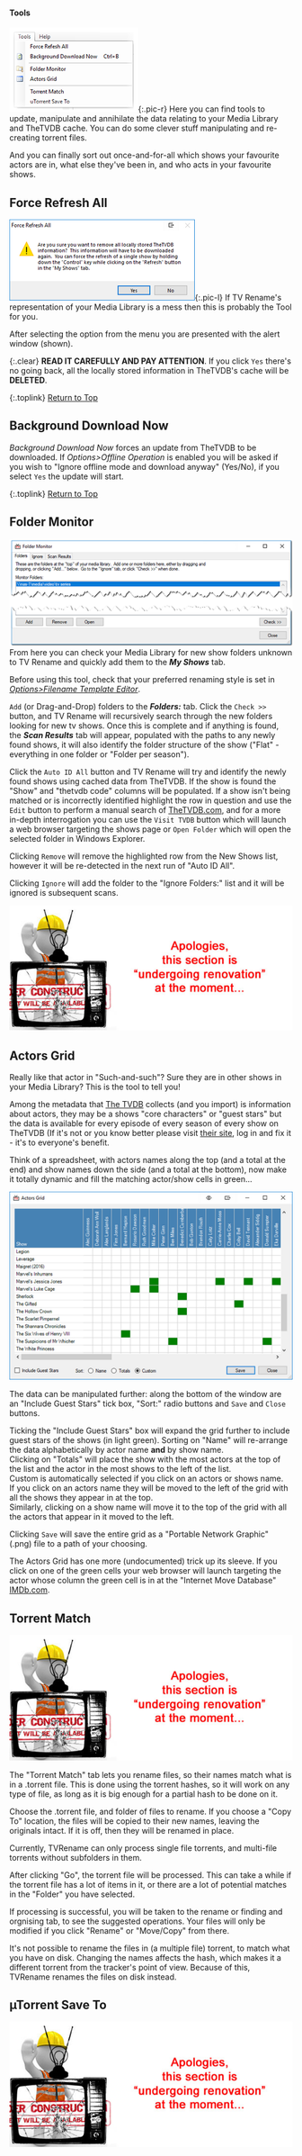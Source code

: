 #### Tools
![The Tools Menu](images/tools/menu-01.png){:.pic-r}
Here you can find tools to update, manipulate and annihilate the data relating to your Media Library and TheTVDB cache. You can do some clever stuff manipulating and re-creating torrent files.

And you can finally sort out once-and-for-all which shows your favourite actors are in, what else they've been in, and who acts in your favourite shows.

## Force Refresh All
![Force Refresh All](images/tools/force-refresh-all-01.png){:.pic-l}
If TV Rename's representation of your Media Library is a mess then this is probably the Tool for you.

After selecting the option from the menu you are presented with the alert window (shown).

{:.clear}
**READ IT CAREFULLY AND PAY ATTENTION**. If you click `Yes` there's no going back, all the locally stored information in TheTVDB's cache will be **DELETED**.

{:.toplink}
[Return to Top]()

## Background Download Now
*Background Download Now* forces an update from TheTVDB to be downloaded. If *Options>Offline Operation* is enabled you will be asked if you wish to "Ignore offline mode and download anyway" (Yes/No), if you select `Yes` the update will start.

{:.toplink}
[Return to Top]()

## Folder Monitor
![The Tools>Folder Monitor window](images/tools/folder-monitor-02.png)<br />
From here you can check your Media Library for new show folders unknown to TV Rename and quickly add them to the ***My Shows*** tab.

Before using this tool, check that your preferred renaming style is set in [*Options>Filename Template Editor*](options#filename-template-editor "Visit Options>Filename Template Editor").

`Add` (or Drag-and-Drop) folders to the ***Folders:*** tab. Click the `Check >>` button, and TV Rename will recursively search through the new folders looking for new tv shows. Once this is complete and if anything is found, the ***Scan Results*** tab will appear, populated with the paths to any newly found shows, it will also identify the folder structure of the show ("Flat" - everything in one folder or "Folder per season").

Click the `Auto ID All` button and TV Rename will try and identify the newly found shows using cached data from TheTVDB. If the show is found the "Show" and "thetvdb code" columns will be populated. If a show isn't being matched or is incorrectly identified highlight the row in question and use the `Edit` button to perform a manual search of [TheTVDB.com](http://thetvdb.com "Visit TheTVDB.com"), and for a more in-depth interrogation you can use the `Visit TVDB` button which will launch a web browser targeting the shows page or `Open Folder` which will open the selected folder in Windows Explorer.

Clicking `Remove` will remove the highlighted row from the New Shows list, however it will be re-detected in the next run of "Auto ID All".

Clicking `Ignore` will add the folder to the "Ignore Folders:" list and it will be ignored is subsequent scans.

![Under Construction](images/under-construction.jpg)

## Actors Grid
Really like that actor in "Such-and-such"? Sure they are in other shows in your Media Library? This is the tool to tell you!

Among the metadata that [The TVDB](http://thetvdb.com "Visit thetvdb.com") collects (and you import) is information about actors, they may be a shows "core characters" or "guest stars" but the data is available for every episode of every season of every show on TheTVDB (If it's not or you know better please visit [their site](http://thetvdb.com "Visit thetvdb.com"), log in and fix it - it's to everyone's benefit.

Think of a spreadsheet, with actors names along the top (and a total at the end) and show names down the side (and a total at the bottom), now make it totally dynamic and fill the matching actor/show cells in green...

![The Actors Grid](images/tools/actors-grid-01.png)

The data can be manipulated further: along the bottom of the window are an "Include Guest Stars" tick box, "Sort:" radio buttons and `Save` and `Close` buttons.

Ticking the "Include Guest Stars" box will expand the grid further to include  guest stars of the shows (in light green).  Sorting on "Name" will re-arrange the data alphabetically by actor name **and** by show name.  
Clicking on "Totals" will place the show with the most actors at the top of the list and the actor in the most shows to the left of the list.  
Custom is automatically selected if you click on an actors or shows name.  
If you click on an actors name they will be moved to the left of the grid with all the shows they appear in at the top.  
Similarly, clicking on a show name will move it to the top of the grid with all the actors that appear in it moved to the left.

Clicking `Save` will save the entire grid as a "Portable Network Graphic" (.png) file to a path of your choosing.

The Actors Grid has one more (undocumented) trick up its sleeve. If you click on one of the green cells your web browser will launch targeting the actor whose column the green cell is in at the "Internet Move Database" [IMDb.com](http://www.imdb.com "Visit IMDb").

## Torrent Match

![Under Construction](images/under-construction.jpg)

The "Torrent Match" tab lets you rename files, so their names match what is in a .torrent file. This is done using the torrent hashes, so it will work on any type of file, as long as it is big enough for a partial hash to be done on it.

Choose the .torrent file, and folder of files to rename. If you choose a "Copy To" location, the files will be copied to their new names, leaving the originals intact. If it is off, then they will be renamed in place. 

Currently, TVRename can only process single file torrents, and multi-file torrents without subfolders in them.

After clicking "Go", the torrent file will be processed. This can take a while if the torrent file has a lot of items in it, or there are a lot of potential matches in the "Folder" you have selected.

If processing is successful, you will be taken to the rename or finding and orgnising tab, to see the suggested operations. Your files will only be modified if you click "Rename" or "Move/Copy" from there.

It's not possible to rename the files in (a multiple file) torrent, to match what you have on disk. Changing the names affects the hash, which makes it a different torrent from the tracker's point of view. Because of this, TVRename renames the files on disk instead.

## µTorrent Save To

![Under Construction](images/under-construction.jpg)
